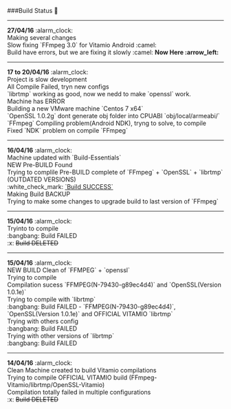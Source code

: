 ###Build Status :syringe:




<hr>
<b>27/04/16</b> :alarm_clock:
<br>Making several changes
<br>Slow fixing `FFmpeg 3.0` for Vitamio Android :camel:
<br>Build have errors, but we are fixing it slowly :camel:   <b>Now Here :arrow_left:</b>

<hr>
<b>17 to 20/04/16</b> :alarm_clock:
<br>Project is slow development
<br>All Compile Failed, tryn new configs
<br>`librtmp` working as good, now we nedd to make `openssl` work.
<br>Machine has ERROR
<br>Building a new VMware machine `Centos 7 x64`
<br>`OpenSSL 1.0.2g` dont generate obj folder into CPUABI `obj/local/armeabi/`<obj needed, dont generate>
<br>`FFmpeg` Compiling problem(Android NDK), tryng to solve, to compile
<br>Fixed `NDK` problem on compile `FFmpeg`

<hr>
<b>16/04/16</b> :alarm_clock:
<br>Machine updated with `Build-Essentials`
<br>NEW Pre-BUILD Found
<br>Trying to complile Pre-BUILD complete of `FFmpeg` + `OpenSSL` + `librtmp` (OUTDATED VERSIONS)
<br>:white_check_mark: <u>`Build SUCCESS`</u>
<br>Making Build BACKUP
<br>Trying to make some changes to upgrade build to last version of `FFmpeg`

<hr>
<b>15/04/16</b> :alarm_clock:
<br>Tryinto to compile
<br>:bangbang: Build FAILED
<br>:x: <s>Build DELETED</s>

<hr>
<b>15/04/16</b> :alarm_clock:
<br>NEW BUILD Clean of `FFMPEG` + `openssl`
<br>Trying to compile
<br>Compilation sucess `FFMPEG(N-79430-g89ec4d4)` and `OpenSSL(Version 1.0.1e)`
<br>Trying to compile with `librtmp`
<br>:bangbang: Build FAILED - `FFMPEG(N-79430-g89ec4d4)`, `OpenSSL(Version 1.0.1e)` and OFFICIAL VITAMIO `librtmp`
<br>Trying with others config
<br>:bangbang: Build FAILED
<br>Trying with other versions of `librtmp`
<br>:bangbang: Build FAILED

<hr>
<b>14/04/16</b> :alarm_clock:
<br>Clean Machine created to build Vitamio compilations
<br>Trying to compile OFFICIAL VITAMIO build (FFmpeg-Vitamio/librtmp/OpenSSL-Vitamio)
<br>Compilation totally failed in multiple configurations
<br>:x: <s>Build DELETED</s>
